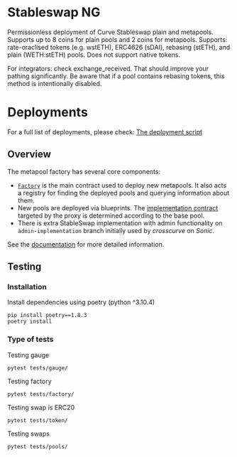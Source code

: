 # Stableswap NG

Permissionless deployment of Curve Stableswap plain and metapools. Supports up to 8 coins for plain pools and 2 coins for metapools. Supports: rate-oraclised tokens (e.g. wstETH), ERC4626 (sDAI), rebasing (stETH), and plain (WETH:stETH) pools. Does not support native tokens.

For integrators: check exchange_received. That should improve your pathing significantly. Be aware that if a pool contains rebasing tokens, this method is intentionally disabled.

# Deployments

For a full list of deployments, please check: [The deployment script](scripts/deploy_infra.py)

## Overview

The metapool factory has several core components:

- [`Factory`](contracts/main/CurveStableSwapFactoryNG.vy) is the main contract used to deploy new metapools. It also acts a registry for finding the deployed pools and querying information about them.
- New pools are deployed via blueprints. The [implementation contract](contracts/main/CurveStableSwapNG.vy) targeted by the proxy is determined according to the base pool.
- There is extra StableSwap implementation with admin functionality on `admin-implementation` branch initially used by *crosscurve* on *Sonic*.

See the [documentation](https://docs.curve.fi) for more detailed information.

## Testing

### Installation

Install dependencies using poetry (python ^3.10.4)

```shell
pip install poetry==1.8.3
poetry install
```

### Type of tests

Testing gauge

```shell
pytest tests/gauge/
```

Testing factory

```shell
pytest tests/factory/
```

Testing swap is ERC20

```shell
pytest tests/token/
```

Testing swaps

```shell
pytest tests/pools/
```

